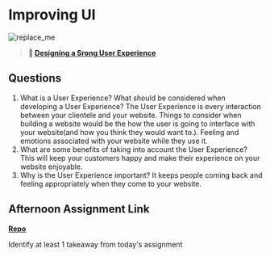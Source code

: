 # Improving UI

![replace_me](https://codeworks.blob.core.windows.net/public/assets/img/illustrations/placeholder.svg)

> **📖 [Designing a Srong User Experience](https://codeworksacademy.com/fs-student-guide/resources/wk7/03-Creating-Good-UX)**

## Questions

1. What is a User Experience? What should be considered when developing a User Experience?
The User Experience is every interaction between your clientele and your website. Things to consider when building a website would be the how the user is going to interface with your website(and how you think they would want to.). Feeling and emotions associated with your website while they use it. 
2. What are some benefits of taking into account the User Experience?
This will keep your customers happy and make their experience on your website enjoyable. 
3. Why is the User Experience important?
It keeps people coming back and feeling appropriately when they come to your website. 
## Afternoon Assignment Link

**[Repo](https://github.com/BDVassar/<ASSIGNMENT_REPO>)**

Identify at least 1 takeaway from today's assignment

